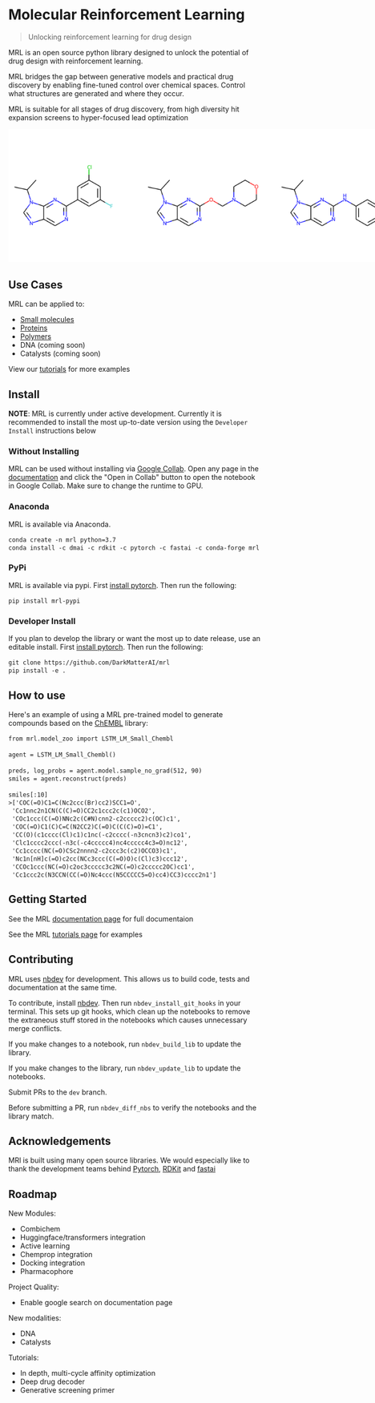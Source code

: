 # Molecular Reinforcement Learning
> Unlocking reinforcement learning for drug design


MRL is an open source python library designed to unlock the potential of drug design with reinforcement learning. 

MRL bridges the gap between generative models and practical drug discovery by enabling fine-tuned control over chemical spaces. Control what structures are generated and where they occur.

MRL is suitable for all stages of drug discovery, from high diversity hit expansion screens to hyper-focused lead optimization

<img src="nbs/files/mols.png" width="800" alt="rgroup optimization" style="max-width: 800px">

## Use Cases

MRL can be applied to:
- [Small molecules](https://darkmatterai.github.io/mrl/tutorials.html#Small-Molecules)
- [Proteins](https://darkmatterai.github.io/mrl/tutorials.html#Proteins)
- [Polymers](https://darkmatterai.github.io/mrl/tutorials.html#Polymers)
- DNA (coming soon)
- Catalysts (coming soon)

View our [tutorials](https://darkmatterai.github.io/mrl/tutorials.html) for more examples

## Install

__NOTE__: MRL is currently under active development. Currently it is recommended to install the most up-to-date version using the `Developer Install` instructions below

### Without Installing

MRL can be used without installing via [Google Collab](https://colab.research.google.com/notebooks/intro.ipynb). Open any page in the [documentation](https://darkmatterai.github.io/mrl/) and click the "Open in Collab" button to open the notebook in Google Collab. Make sure to change the runtime to GPU.

### Anaconda

MRL is available via Anaconda.

```
conda create -n mrl python=3.7
conda install -c dmai -c rdkit -c pytorch -c fastai -c conda-forge mrl
```

### PyPi

MRL is available via pypi. First [install pytorch](https://pytorch.org/get-started/locally/). Then run the following:

```
pip install mrl-pypi
```

### Developer Install 

If you plan to develop the library or want the most up to date release, use an editable install. First [install pytorch](https://pytorch.org/get-started/locally/). Then run the following:

```
git clone https://github.com/DarkMatterAI/mrl
pip install -e .
```

## How to use

Here's an example of using a MRL pre-trained model to generate compounds based on the [ChEMBL](https://www.ebi.ac.uk/chembl/) library:

```
from mrl.model_zoo import LSTM_LM_Small_Chembl

agent = LSTM_LM_Small_Chembl()

preds, log_probs = agent.model.sample_no_grad(512, 90)
smiles = agent.reconstruct(preds)

smiles[:10]
>['COC(=O)C1=C(Nc2ccc(Br)cc2)SCC1=O',
 'Cc1nnc2n1CN(C(C)=O)CC2c1ccc2c(c1)OCO2',
 'COc1ccc(C(=O)NNc2c(C#N)cnn2-c2ccccc2)c(OC)c1',
 'COC(=O)C1(C)C=C(N2CC2)C(=O)C(C(C)=O)=C1',
 'CC(O)(c1cccc(Cl)c1)c1nc(-c2cccc(-n3cncn3)c2)co1',
 'Clc1cccc2ccc(-n3c(-c4ccccc4)nc4ccccc4c3=O)nc12',
 'Cc1cccc(NC(=O)CSc2nnnn2-c2ccc3c(c2)OCCO3)c1',
 'Nc1n[nH]c(=O)c2cc(NCc3ccc(C(=O)O)c(Cl)c3)ccc12',
 'CCOc1ccc(NC(=O)c2oc3ccccc3c2NC(=O)c2ccccc2OC)cc1',
 'Cc1ccc2c(N3CCN(CC(=O)Nc4ccc(N5CCCCC5=O)cc4)CC3)cccc2n1']
```

## Getting Started

See the MRL [documentation page](https://darkmatterai.github.io/mrl/) for full documentaion

See the MRL [tutorials page](https://darkmatterai.github.io/mrl/tutorials.html) for examples

## Contributing

MRL uses [nbdev](https://github.com/fastai/nbdev) for development. This allows us to build code, tests and documentation at the same time.

To contribute, install [nbdev](https://github.com/fastai/nbdev). Then run `nbdev_install_git_hooks` in your terminal. This sets up git hooks, which clean up the notebooks to remove the extraneous stuff stored in the notebooks which causes unnecessary merge conflicts.

If you make changes to a notebook, run `nbdev_build_lib` to update the library.

If you make changes to the library, run `nbdev_update_lib` to update the notebooks.

Submit PRs to the `dev` branch.

Before submitting a PR, run `nbdev_diff_nbs` to verify the notebooks and the library match.

## Acknowledgements

MRl is built using many open source libraries. We would especially like to thank the development teams behind [Pytorch](https://github.com/pytorch/pytorch), [RDKit](https://github.com/rdkit/rdkit) and [fastai](https://github.com/fastai)

## Roadmap

New Modules:
- Combichem
- Huggingface/transformers integration
- Active learning
- Chemprop integration
- Docking integration
- Pharmacophore

Project Quality:
- Enable google search on documentation page

New modalities:
- DNA
- Catalysts

Tutorials:
- In depth, multi-cycle affinity optimization
- Deep drug decoder
- Generative screening primer
